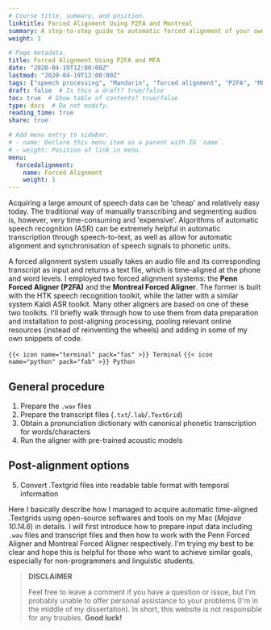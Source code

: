 ```yaml
---
# Course title, summary, and position.
linktitle: Forced Alignment Using P2FA and Montreal
summary: A step-to-step guide to automatic forced alignment of your own corpus using P2FA and Montreal Forced Aligner. #<i class="fas fa-terminal"></i> Terminal <i class="fab fa-python"></i> Python
weight: 1

# Page metadata.
title: Forced Alignment Using P2FA and MFA
date: "2020-04-19T12:00:00Z"
lastmod: "2020-04-19T12:00:00Z"
tags: ["speech processing", "Mandarin", "forced alignment", "P2FA", "MFA", "speech recognition"]
draft: false  # Is this a draft? true/false
toc: true  # Show table of contents? true/false
type: docs  # Do not modify.
reading_time: true
share: true

# Add menu entry to sidebar.
# - name: Declare this menu item as a parent with ID `name`.
# - weight: Position of link in menu.
menu:
  forcedalignment:
    name: Forced Alignment
    weight: 1
---
```


Acquiring a large amount of speech data can be 'cheap' and relatively easy today. The traditional way of manually transcribing and segmenting audios is, however, very time-consuming and 'expensive'. Algorithms of automatic speech recognition (ASR) can be extremely helpful in automatic transcription through speech-to-text, as well as allow for automatic alignment and synchronisation of speech signals to phonetic units.

A forced alignment system usually takes an audio file and its corresponding transcript as input and returns a text file, which is time-aligned at the phone and word levels. I employed two forced alignment systems: the **Penn Forced Aligner (P2FA)** and the **Montreal Forced Aligner**. The former is built with the HTK speech recognition toolkit, while the latter with a similar system Kaldi ASR toolkit. Many other aligners are based on one of these two toolkits. I'll briefly walk through how to use them from data preparation and installation to post-aligning processing, pooling relevant online resources (instead of reinventing the wheels) and adding in some of my own snippets of code. 

`{{< icon name="terminal" pack="fas" >}} Terminal` `{{< icon name="python" pack="fab" >}} Python`

## General procedure
1. Prepare the `.wav` files
2. Prepare the transcript files (`.txt`/`.lab`/`.TextGrid`)
3. Obtain a pronunciation dictionary with canonical phonetic transcription for words/characters
4. Run the aligner with pre-trained acoustic models

## Post-alignment options
5. Convert .Textgrid files into readable table format with temporal information

Here I basically describe how I managed to acquire automatic time-aligned .Textgrids using open-source softwares and tools on my Mac (*Mojave 10.14.6*) in details. I will first introduce how to prepare input data including `.wav` files and transcript files and then how to work with the Penn Forced Aligner and Montreal Forced Aligner respectively. I'm trying my best to be clear and hope this is helpful for those who want to achieve similar goals, especially for non-programmers and linguistic students.


>**DISCLAIMER**
>
>Feel free to leave a comment if you have a question or issue, but I'm probably unable to offer personal assistance to your problems (I'm in the middle of my dissertation). In short, this website is not responsible for any troubles.
>**Good luck!**
